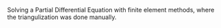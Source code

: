 Solving a Partial Differential Equation with finite element methods, where the triangulization was done manually.